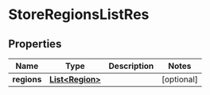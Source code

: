 # StoreRegionsListRes

## Properties
Name | Type | Description | Notes
------------ | ------------- | ------------- | -------------
**regions** | [**List&lt;Region&gt;**](Region.md) |  |  [optional]

